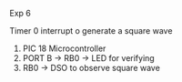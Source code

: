 Exp 6

Timer 0 interrupt o generate a square wave

1. PIC 18 Microcontroller
2. PORT B -> RB0 -> LED for verifying
3. RB0 -> DSO to observe square wave
